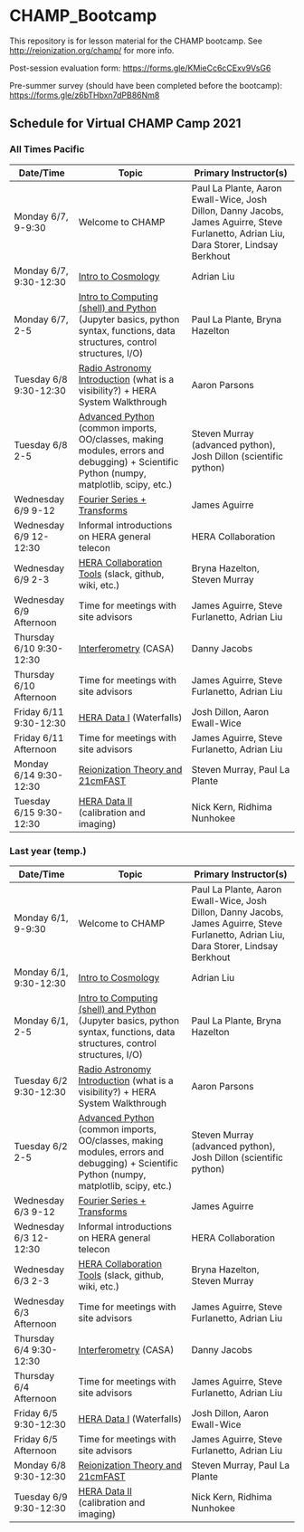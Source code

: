 # CHAMP_Bootcamp

This repository is for lesson material for the CHAMP bootcamp. See http://reionization.org/champ/ for more info.

Post-session evaluation form: https://forms.gle/KMieCc6cCExv9VsG6

Pre-summer survey (should have been completed before the bootcamp): https://forms.gle/z6bTHbxn7dPB86Nm8

## Schedule for Virtual CHAMP Camp 2021

### All Times Pacific

| Date/Time | Topic | Primary Instructor(s) |
| --------- | ----- | --------------------- |
| Monday 6/7, 9-9:30 | Welcome to CHAMP | Paul La Plante, Aaron Ewall-Wice, Josh Dillon, Danny Jacobs, James Aguirre, Steve Furlanetto, Adrian Liu, Dara Storer, Lindsay Berkhout |
| Monday 6/7, 9:30-12:30 | [Intro to Cosmology](Lesson1_21cmCosmo) | Adrian Liu |
| Monday 6/7, 2-5  | [Intro to Computing (shell) and Python](Lesson2_IntroToComputing) (Jupyter basics, python syntax, functions, data structures, control structures, I/O) | Paul La Plante, Bryna Hazelton |
| Tuesday 6/8 9:30-12:30 | [Radio Astronomy Introduction](Lesson3_RadioAstronomyIntro) (what is a visibility?) + HERA System Walkthrough | Aaron Parsons | 
| Tuesday 6/8 2-5 | [Advanced Python](Lesson4_PythonProgramming) (common imports, OO/classes, making modules, errors and debugging) + Scientific Python (numpy, matplotlib, scipy, etc.) | Steven Murray (advanced python), Josh Dillon (scientific python) | 
| Wednesday 6/9 9-12 | [Fourier Series + Transforms](Lesson5_Fourier) | James Aguirre | 
| Wednesday 6/9 12-12:30 | Informal introductions on HERA general telecon | HERA Collaboration | 
| Wednesday 6/9 2-3 | [HERA Collaboration Tools](Lesson6_CollaborationTools) (slack, github, wiki, etc.) |  Bryna Hazelton, Steven Murray | 
| Wednesday 6/9 Afternoon | Time for meetings with site advisors |  James Aguirre, Steve Furlanetto, Adrian Liu | 
| Thursday 6/10 9:30-12:30 | [Interferometry](Lesson7_Interferometry) (CASA) | Danny Jacobs | 
| Thursday 6/10 Afternoon | Time for meetings with site advisors |  James Aguirre, Steve Furlanetto, Adrian Liu | 
| Friday 6/11 9:30-12:30 | [HERA Data I](Lesson8_HERADataPartI) (Waterfalls) | Josh Dillon, Aaron Ewall-Wice | 
| Friday 6/11 Afternoon | Time for meetings with site advisors |  James Aguirre, Steve Furlanetto, Adrian Liu | 
| Monday 6/14 9:30-12:30 | [Reionization Theory and 21cmFAST](Lesson9_Reionization_and_21cmFAST) | Steven Murray, Paul La Plante | 
| Tuesday 6/15 9:30-12:30  | [HERA Data II](Lesson10_HERADataPartII) (calibration and imaging) | Nick Kern, Ridhima Nunhokee | 


### Last year (temp.)

| Date/Time | Topic | Primary Instructor(s) |
| --------- | ----- | --------------------- |
| Monday 6/1, 9-9:30 | Welcome to CHAMP | Paul La Plante, Aaron Ewall-Wice, Josh Dillon, Danny Jacobs, James Aguirre, Steve Furlanetto, Adrian Liu, Dara Storer, Lindsay Berkhout |
| Monday 6/1, 9:30-12:30 | [Intro to Cosmology](Lesson1_21cmCosmo) | Adrian Liu |
| Monday 6/1, 2-5  | [Intro to Computing (shell) and Python](Lesson2_IntroToComputing) (Jupyter basics, python syntax, functions, data structures, control structures, I/O) | Paul La Plante, Bryna Hazelton |
| Tuesday 6/2 9:30-12:30 | [Radio Astronomy Introduction](Lesson3_RadioAstronomyIntro) (what is a visibility?) + HERA System Walkthrough | Aaron Parsons | 
| Tuesday 6/2 2-5 | [Advanced Python](Lesson4_PythonProgramming) (common imports, OO/classes, making modules, errors and debugging) + Scientific Python (numpy, matplotlib, scipy, etc.) | Steven Murray (advanced python), Josh Dillon (scientific python) | 
| Wednesday 6/3 9-12 | [Fourier Series + Transforms](Lesson5_Fourier) | James Aguirre | 
| Wednesday 6/3 12-12:30 | Informal introductions on HERA general telecon | HERA Collaboration | 
| Wednesday 6/3 2-3 | [HERA Collaboration Tools](Lesson6_CollaborationTools) (slack, github, wiki, etc.) |  Bryna Hazelton, Steven Murray | 
| Wednesday 6/3 Afternoon | Time for meetings with site advisors |  James Aguirre, Steve Furlanetto, Adrian Liu | 
| Thursday 6/4 9:30-12:30 | [Interferometry](Lesson7_Interferometry) (CASA) | Danny Jacobs | 
| Thursday 6/4 Afternoon | Time for meetings with site advisors |  James Aguirre, Steve Furlanetto, Adrian Liu | 
| Friday 6/5 9:30-12:30 | [HERA Data I](Lesson8_HERADataPartI) (Waterfalls) | Josh Dillon, Aaron Ewall-Wice | 
| Friday 6/5 Afternoon | Time for meetings with site advisors |  James Aguirre, Steve Furlanetto, Adrian Liu | 
| Monday 6/8 9:30-12:30 | [Reionization Theory and 21cmFAST](Lesson9_Reionization_and_21cmFAST) | Steven Murray, Paul La Plante | 
| Tuesday 6/9 9:30-12:30  | [HERA Data II](Lesson10_HERADataPartII) (calibration and imaging) | Nick Kern, Ridhima Nunhokee | 
